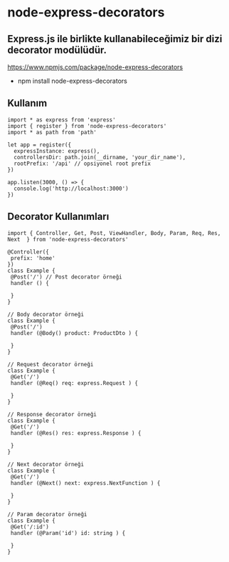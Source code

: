 # node-express-decorators

## Express.js ile birlikte kullanabileceğimiz bir dizi decorator modülüdür.


https://www.npmjs.com/package/node-express-decorators

- npm install node-express-decorators

## Kullanım

```
import * as express from 'express'
import { register } from 'node-express-decorators'
import * as path from 'path'

let app = register({
  expressInstance: express(),
  controllersDir: path.join(__dirname, 'your_dir_name'),
  rootPrefix: '/api' // opsiyonel root prefix
})

app.listen(3000, () => {
  console.log('http://localhost:3000')
})

```

## Decorator Kullanımları

 ```
import { Controller, Get, Post, ViewHandler, Body, Param, Req, Res, Next  } from 'node-express-decorators'

@Controller({
  prefix: 'home'
}) 
class Example {
  @Post('/') // Post decorator örneği 
  handler () {

  }
}

// Body decorator örneği  
class Example {
  @Post('/')
  handler (@Body() product: ProductDto ) {
    
  }
}

// Request decorator örneği  
class Example {
  @Get('/')
  handler (@Req() req: express.Request ) { 

  }
}

// Response decorator örneği  
class Example {
  @Get('/')
  handler (@Res() res: express.Response ) {

  }
}

// Next decorator örneği  
class Example {
  @Get('/')
  handler (@Next() next: express.NextFunction ) {

  }
}

// Param decorator örneği  
class Example {
  @Get('/:id')
  handler (@Param('id') id: string ) {
      
  }
}
```
